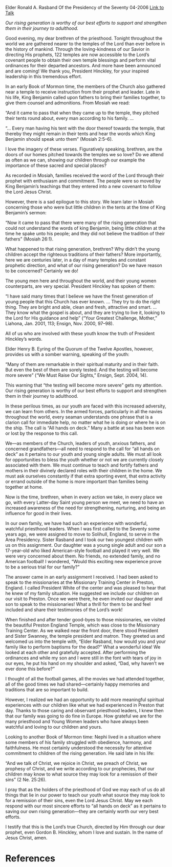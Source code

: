 Elder Ronald A. Rasband
Of the Presidency of the Seventy
04-2006
[Link to Talk](https://www.churchofjesuschrist.org/study/general-conference/2006/04/our-rising-generation?lang=eng)

_Our rising generation is worthy of our best efforts to support and strengthen them in their journey to adulthood._

Good evening, my dear brethren of the priesthood. Tonight throughout the world we are gathered nearer to the temples of the Lord than ever before in the history of mankind. Through the loving-kindness of our Savior in directing His prophets, 122 temples are now accessible to the Lord’s covenant people to obtain their own temple blessings and perform vital ordinances for their departed ancestors. And more have been announced and are coming! We thank you, President Hinckley, for your inspired leadership in this tremendous effort.

In an early Book of Mormon time, the members of the Church also gathered near a temple to receive instruction from their prophet and leader. Late in his life, King Benjamin called upon fathers to bring their families together, to give them counsel and admonitions. From Mosiah we read:

“And it came to pass that when they came up to the temple, they pitched their tents round about, every man according to his family. …

“… Every man having his tent with the door thereof towards the temple, that thereby they might remain in their tents and hear the words which King Benjamin should speak unto them” (Mosiah 2:5–6).

I love the imagery of these verses. Figuratively speaking, brethren, are the doors of our homes pitched towards the temples we so love? Do we attend as often as we can, showing our children through our example the importance of these sacred and special places?

As recorded in Mosiah, families received the word of the Lord through their prophet with enthusiasm and commitment. The people were so moved by King Benjamin’s teachings that they entered into a new covenant to follow the Lord Jesus Christ.

However, there is a sad epilogue to this story. We learn later in Mosiah concerning those who were but little children in the tents at the time of King Benjamin’s sermon:

“Now it came to pass that there were many of the rising generation that could not understand the words of king Benjamin, being little children at the time he spake unto his people; and they did not believe the tradition of their fathers” (Mosiah 26:1).

What happened to that rising generation, brethren? Why didn’t the young children accept the righteous traditions of their fathers? More importantly, here we are centuries later, in a day of many temples and constant prophetic direction, and what of our rising generation? Do we have reason to be concerned? Certainly we do!

The young men here and throughout the world, and their young women counterparts, are very special. President Hinckley has spoken of them:

“I have said many times that I believe we have the finest generation of young people that this Church has ever known. … They try to do the right thing. They are bright and able, clean and fresh, attractive and smart. … They know what the gospel is about, and they are trying to live it, looking to the Lord for His guidance and help” (“Your Greatest Challenge, Mother,” Liahona, Jan. 2001, 113; Ensign, Nov. 2000, 97–98).

All of us who are involved with these youth know the truth of President Hinckley’s words.

Elder Henry B. Eyring of the Quorum of the Twelve Apostles, however, provides us with a somber warning, speaking of the youth:

“Many of them are remarkable in their spiritual maturity and in their faith. But even the best of them are sorely tested. And the testing will become more severe” (“We Must Raise Our Sights,” Ensign, Sept. 2004, 14).

This warning that “the testing will become more severe” gets my attention. Our rising generation is worthy of our best efforts to support and strengthen them in their journey to adulthood.

In these perilous times, as our youth are faced with this increased adversity, we can learn from others. In the armed forces, particularly in all the navies throughout the world, every seaman understands one phrase that is a clarion call for immediate help, no matter what he is doing or where he is on the ship. The call is “All hands on deck.” Many a battle at sea has been won or lost by the response to this call.

We—as members of the Church, leaders of youth, anxious fathers, and concerned grandfathers—all need to respond to the call for “all hands on deck” as it pertains to our youth and young single adults. We must all look for opportunities to bless the youth whether or not we are currently closely associated with them. We must continue to teach and fortify fathers and mothers in their divinely declared roles with their children in the home. We must ask ourselves constantly if that extra sporting event, that extra activity or errand outside of the home is more important than families being together at home.

Now is the time, brethren, when in every action we take, in every place we go, with every Latter-day Saint young person we meet, we need to have an increased awareness of the need for strengthening, nurturing, and being an influence for good in their lives.

In our own family, we have had such an experience with wonderful, watchful priesthood leaders. When I was first called to the Seventy some years ago, we were assigned to move to Solihull, England, to serve in the Area Presidency. Sister Rasband and I took our two youngest children with us on this assignment. Our daughter was a young single adult and our son a 17-year-old who liked American-style football and played it very well. We were very concerned about them. No friends, no extended family, and no American football! I wondered, “Would this exciting new experience prove to be a serious trial for our family?”

The answer came in an early assignment I received. I had been asked to speak to the missionaries at the Missionary Training Center in Preston, England. I called President White of the center and was pleased to hear that he knew of my family situation. He suggested we include our children on our visit to Preston. Once we were there, he even invited our daughter and son to speak to the missionaries! What a thrill for them to be and feel included and share their testimonies of the Lord’s work!

When finished and after tender good-byes to those missionaries, we visited the beautiful Preston England Temple, which was close to the Missionary Training Center. As we walked near the front door, there stood President and Sister Swanney, the temple president and matron. They greeted us and welcomed us into the temple with, “Elder Rasband, how would you and your family like to perform baptisms for the dead?” What a wonderful idea! We looked at each other and gratefully accepted. After performing the ordinances and while my son and I were still in the font with tears of joy in our eyes, he put his hand on my shoulder and asked, “Dad, why haven’t we ever done this before?”

I thought of all the football games, all the movies we had attended together, all of the good times we had shared—certainly happy memories and traditions that are so important to build.

However, I realized we had an opportunity to add more meaningful spiritual experiences with our children like what we had experienced in Preston that day. Thanks to those caring and observant priesthood leaders, I knew then that our family was going to do fine in Europe. How grateful we are for the many priesthood and Young Women leaders who have always been watchful and loving to our children and yours.

Looking to another Book of Mormon time: Nephi lived in a situation where some members of his family struggled with obedience, harmony, and faithfulness. He most certainly understood the necessity for attentive commitment to children of the rising generation. He said late in his life:

“And we talk of Christ, we rejoice in Christ, we preach of Christ, we prophesy of Christ, and we write according to our prophecies, that our children may know to what source they may look for a remission of their sins” (2 Ne. 25:26).

I pray that as the holders of the priesthood of God we may each of us do all things that lie in our power to teach our youth what source they may look to for a remission of their sins, even the Lord Jesus Christ. May we each respond with our most sincere efforts to “all hands on deck” as it pertains to saving our own rising generation—they are certainly worth our very best efforts.

I testify that this is the Lord’s true Church, directed by Him through our dear prophet, even Gordon B. Hinckley, whom I love and sustain. In the name of Jesus Christ, amen.

# References
